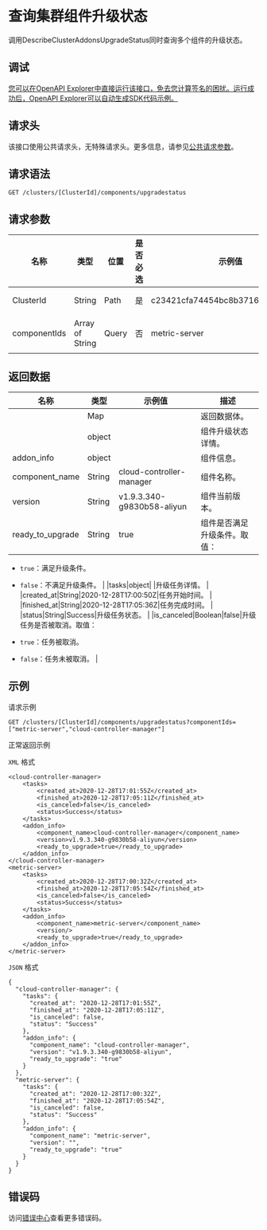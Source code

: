 # 查询集群组件升级状态

调用DescribeClusterAddonsUpgradeStatus同时查询多个组件的升级状态。

## 调试

[您可以在OpenAPI Explorer中直接运行该接口，免去您计算签名的困扰。运行成功后，OpenAPI Explorer可以自动生成SDK代码示例。](https://api.aliyun.com/#product=CS&api=DescribeClusterAddonsUpgradeStatus&type=ROA&version=2015-12-15)

## 请求头

该接口使用公共请求头，无特殊请求头。更多信息，请参见[公共请求参数](~~167755~~)。

## 请求语法

```
GET /clusters/[ClusterId]/components/upgradestatus 
```

## 请求参数

|名称|类型|位置|是否必选|示例值|描述|
|--|--|--|----|---|--|
|ClusterId|String|Path|是|c23421cfa74454bc8b37163fd19af\*\*\*\*|集群ID。 |
|componentIds|Array of String|Query|否|metric-server|组件名称。 |

## 返回数据

|名称|类型|示例值|描述|
|--|--|---|--|
| |Map| |返回数据体。 |
| |object| |组件升级状态详情。 |
|addon\_info|object| |组件信息。 |
|component\_name|String|cloud-controller-manager|组件名称。 |
|version|String|v1.9.3.340-g9830b58-aliyun|组件当前版本。 |
|ready\_to\_upgrade|String|true|组件是否满足升级条件。取值：

 -   `true`：满足升级条件。
-   `false`：不满足升级条件。 |
|tasks|object| |升级任务详情。 |
|created\_at|String|2020-12-28T17:00:50Z|任务开始时间。 |
|finished\_at|String|2020-12-28T17:05:36Z|任务完成时间。 |
|status|String|Success|升级任务状态。 |
|is\_canceled|Boolean|false|升级任务是否被取消。取值：

 -   `true`：任务被取消。
-   `false`：任务未被取消。 |

## 示例

请求示例

```
GET /clusters/[ClusterId]/components/upgradestatus?componentIds=["metric-server","cloud-controller-manager"]
```

正常返回示例

`XML` 格式

```
<cloud-controller-manager>
    <tasks>
        <created_at>2020-12-28T17:01:55Z</created_at>
        <finished_at>2020-12-28T17:05:11Z</finished_at>
        <is_canceled>false</is_canceled>
        <status>Success</status>
    </tasks>
    <addon_info>
        <component_name>cloud-controller-manager</component_name>
        <version>v1.9.3.340-g9830b58-aliyun</version>
        <ready_to_upgrade>true</ready_to_upgrade>
    </addon_info>
</cloud-controller-manager>
<metric-server>
    <tasks>
        <created_at>2020-12-28T17:00:32Z</created_at>
        <finished_at>2020-12-28T17:05:54Z</finished_at>
        <is_canceled>false</is_canceled>
        <status>Success</status>
    </tasks>
    <addon_info>
        <component_name>metric-server</component_name>
        <version/>
        <ready_to_upgrade>true</ready_to_upgrade>
    </addon_info>
</metric-server>
```

`JSON` 格式

```
{
  "cloud-controller-manager": {
    "tasks": {
      "created_at": "2020-12-28T17:01:55Z",
      "finished_at": "2020-12-28T17:05:11Z",
      "is_canceled": false,
      "status": "Success"
    },
    "addon_info": {
      "component_name": "cloud-controller-manager",
      "version": "v1.9.3.340-g9830b58-aliyun",
      "ready_to_upgrade": "true"
    }
  },
  "metric-server": {
    "tasks": {
      "created_at": "2020-12-28T17:00:32Z",
      "finished_at": "2020-12-28T17:05:54Z",
      "is_canceled": false,
      "status": "Success"
    },
    "addon_info": {
      "component_name": "metric-server",
      "version": "",
      "ready_to_upgrade": "true"
    }
  }
}
```

## 错误码

访问[错误中心](https://error-center.alibabacloud.com/status/product/CS)查看更多错误码。

